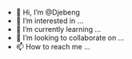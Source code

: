 - 👋 Hi, I’m @Djebeng
- 👀 I’m interested in ...
- 🌱 I’m currently learning ...
- 💞️ I’m looking to collaborate on ...
- 📫 How to reach me ...

<!---
Djebeng/Djebeng is a ✨ special ✨ repository because its `README.md` (this file) appears on your GitHub profile.
You can click the Preview link to take a look at your changes.
--->
